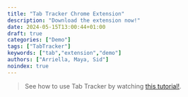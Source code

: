 ```yaml
---
title: "Tab Tracker Chrome Extension"
description: "Download the extension now!"
date: 2024-05-15T13:00:44+01:00
draft: true
categories: ["Demo"]
tags: ["TabTracker"]
keywords: ["tab","extension","demo"]
authors: ["Arriella, Maya, Sid"]
noindex: true
---
```


> See how to use Tab Tracker by watching [this tutorial!](https://www.youtube.com/watch?v=1fN54JEVHX4).

